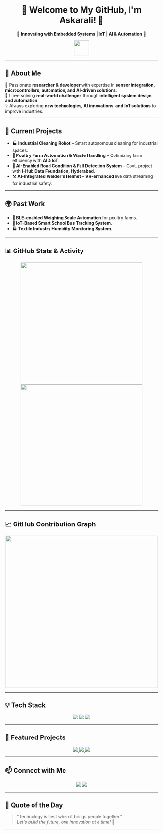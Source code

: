 <h1 align="center">🌟 Welcome to My GitHub, I'm Askarali! 🚀</h1>  
<p align="center">
  <b>🔹 Innovating with Embedded Systems | IoT | AI & Automation 🔹</b>
</p>  

<p align="center">
  <img src="https://media.giphy.com/media/hvRJCLFzcasrR4ia7z/giphy.gif" width="50px">
</p>  

---

## 👋 **About Me**
🔬 Passionate **researcher & developer** with expertise in **sensor integration, microcontrollers, automation, and AI-driven solutions**.  
🎯 I love solving **real-world challenges** through **intelligent system design and automation**.  
💡 Always exploring **new technologies, AI innovations, and IoT solutions** to improve industries.  

---

## 🔧 **Current Projects**
- 🏭 **Industrial Cleaning Robot** – Smart autonomous cleaning for industrial spaces.  
- 🐓 **Poultry Farm Automation & Waste Handling** – Optimizing farm efficiency with **AI & IoT**.  
- 🤖 **AI-Enabled Road Condition & Fall Detection System** – Govt. project with **I-Hub Data Foundation, Hyderabad**.  
- 🛠️ **AI-Integrated Welder's Helmet** – **VR-enhanced** live data streaming for industrial safety.  

---

## 🌍 **Past Work**
- 🚀 **BLE-enabled Weighing Scale Automation** for poultry farms.  
- 🏫 **IoT-Based Smart School Bus Tracking System**.  
- 🏭 **Textile Industry Humidity Monitoring System**.  

---

## 📊 **GitHub Stats & Activity**  
<p align="center">
  <img src="https://github-readme-stats.vercel.app/api?username=yourusername&show_icons=true&theme=tokyonight" width="400px" />
  <img src="https://github-readme-streak-stats.herokuapp.com/?user=yourusername&theme=tokyonight" width="400px" />
</p>  

---

## 📈 **GitHub Contribution Graph**
<p align="center">
  <img src="https://github-contributor-stats.vercel.app/api?username=yourusername&theme=dracula" width="500px" />
</p>

---

## 💡 **Tech Stack**
<p align="center">
  <img src="https://img.shields.io/badge/Microcontrollers-ATmega328 | ESP8266 | Jetson_Nano-orange?style=flat-square" />
  <img src="https://img.shields.io/badge/Sensors-IMU | Load Cell | Environmental-green?style=flat-square" />
  <img src="https://img.shields.io/badge/Tools-KiCad | Thonny | MPLAB-blue?style=flat-square" />
</p>  

---

## 🚀 **Featured Projects**
<p align="center">
  <a href="https://github.com/yourusername/IndustrialCleaningRobot">
    <img src="https://img.shields.io/badge/Project-Industrial_Cleaning_Robot-red?style=for-the-badge" />
  </a>
  <a href="https://github.com/yourusername/PoultryFarmAutomation">
    <img src="https://img.shields.io/badge/Project-Poultry_Farm_Automation-green?style=for-the-badge" />
  </a>
  <a href="https://github.com/yourusername/AIFallDetection">
    <img src="https://img.shields.io/badge/Project-AI_Fall_Detection-blue?style=for-the-badge" />
  </a>
</p>  

---

## 📫 **Connect with Me**
<p align="center">
  <a href="mailto:askar.zts@gmail.com"><img src="https://img.shields.io/badge/Email-Contact-blue?style=flat-square&logo=gmail" /></a>
  <a href="https://www.linkedin.com/in/askarali-n-920716165/"><img src="https://img.shields.io/badge/LinkedIn-Connect-blue?style=flat-square&logo=linkedin" /></a>
</p>  

---

## 🎯 **Quote of the Day**
> "Technology is best when it brings people together."  
> _Let's build the future, one innovation at a time!_ 🚀  

---

